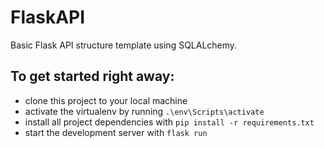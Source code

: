 # FlaskAPI
Basic Flask API structure template using SQLALchemy.

## To get started right away:

* clone this project to your local machine
* activate the virtualenv by running `.\env\Scripts\activate`
* install all project dependencies with `pip install -r requirements.txt`
* start the development server with `flask run`
